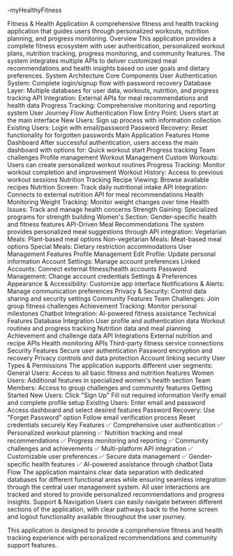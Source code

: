 -myHealthyFitness

Fitness & Health Application
A comprehensive fitness and health tracking application that guides users through personalized workouts, nutrition planning, and progress monitoring.
Overview
This application provides a complete fitness ecosystem with user authentication, personalized workout plans, nutrition tracking, progress monitoring, and community features. The system integrates multiple APIs to deliver customized meal recommendations and health insights based on user goals and dietary preferences.
System Architecture
Core Components
User Authentication System: Complete login/signup flow with password recovery
Database Layer: Multiple databases for user data, workouts, nutrition, and progress tracking
API Integration: External APIs for meal recommendations and health data
Progress Tracking: Comprehensive monitoring and reporting system
User Journey Flow
Authentication Flow
Entry Point: Users start at the main interface
New Users: Sign up process with information collection
Existing Users: Login with email/password
Password Recovery: Reset functionality for forgotten passwords
Main Application Features
Home Dashboard
After successful authentication, users access the main dashboard with options for:
Quick workout start
Progress tracking
Team challenges
Profile management
Workout Management
Custom Workouts: Users can create personalized workout routines
Progress Tracking: Monitor workout completion and improvement
Workout History: Access to previous workout sessions
Nutrition Tracking
Recipe Viewing: Browse available recipes
Nutrition Screen: Track daily nutritional intake
API Integration: Connects to external nutrition API for meal recommendations
Health Monitoring
Weight Tracking: Monitor weight changes over time
Health Issues: Track and manage health concerns
Strength Gaining: Specialized programs for strength building
Women's Section: Gender-specific health and fitness features
API-Driven Meal Recommendations
The system provides personalized meal suggestions through API integration:
Vegetarian Meals: Plant-based meal options
Non-vegetarian Meals: Meat-based meal options
Special Meals: Dietary restriction accommodations
User Management Features
Profile Management
Edit Profile: Update personal information
Account Settings: Manage account preferences
Linked Accounts: Connect external fitness/health accounts
Password Management: Change account credentials
Settings & Preferences
Appearance & Accessibility: Customize app interface
Notifications & Alerts: Manage communication preferences
Privacy & Security: Control data sharing and security settings
Community Features
Team Challenges: Join group fitness challenges
Achievement Tracking: Monitor personal milestones
Chatbot Integration: AI-powered fitness assistance
Technical Features
Database Integration
User profile and authentication data
Workout routines and progress tracking
Nutrition data and meal planning
Achievement and challenge data
API Integrations
External nutrition and recipe APIs
Health monitoring APIs
Third-party fitness service connections
Security Features
Secure user authentication
Password encryption and recovery
Privacy controls and data protection
Account linking security
User Types & Permissions
The application supports different user segments:
General Users: Access to all basic fitness and nutrition features
Women Users: Additional features in specialized women's health section
Team Members: Access to group challenges and community features
Getting Started
New Users:
Click "Sign Up"
Fill out required information
Verify email and complete profile setup
Existing Users:
Enter email and password
Access dashboard and select desired features
Password Recovery:
Use "Forget Password" option
Follow email verification process
Reset credentials securely
Key Features
✅ Comprehensive user authentication
✅ Personalized workout planning
✅ Nutrition tracking and meal recommendations
✅ Progress monitoring and reporting
✅ Community challenges and achievements
✅ Multi-platform API integration
✅ Customizable user preferences
✅ Secure data management
✅ Gender-specific health features
✅ AI-powered assistance through chatbot
Data Flow
The application maintains clear data separation with dedicated databases for different functional areas while ensuring seamless integration through the central user management system. All user interactions are tracked and stored to provide personalized recommendations and progress insights.
Support & Navigation
Users can easily navigate between different sections of the application, with clear pathways back to the home screen and logout functionality available throughout the user journey.

This application is designed to provide a comprehensive fitness and health tracking experience with personalized recommendations and community support features.

